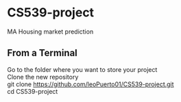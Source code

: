 # CS539-project
MA Housing market prediction

## From a Terminal
Go to the folder where you want to store your project
\
Clone the new repository
\
git clone https://github.com/leoPuerto01/CS539-project.git
\
cd CS539-project


